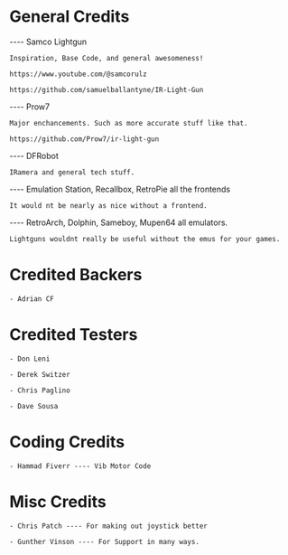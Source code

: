 # General Credits

---- Samco Lightgun 

    Inspiration, Base Code, and general awesomeness!
    
    https://www.youtube.com/@samcorulz
    
    https://github.com/samuelballantyne/IR-Light-Gun
    
---- Prow7 

    Major enchancements. Such as more accurate stuff like that.
    
    https://github.com/Prow7/ir-light-gun
    
---- DFRobot 

    IRamera and general tech stuff.
    
---- Emulation Station, Recallbox, RetroPie all the frontends

    It would nt be nearly as nice without a frontend.
    
---- RetroArch, Dolphin, Sameboy, Mupen64 all emulators.

    Lightguns wouldnt really be useful without the emus for your games.
    
    
    
# Credited Backers 

    - Adrian CF


# Credited Testers 

    - Don Leni 

    - Derek Switzer 
    
    - Chris Paglino
    
    - Dave Sousa
    
# Coding Credits 

    - Hammad Fiverr ---- Vib Motor Code

# Misc Credits

    - Chris Patch ---- For making out joystick better

    - Gunther Vinson ---- For Support in many ways.
    
    

    
   
